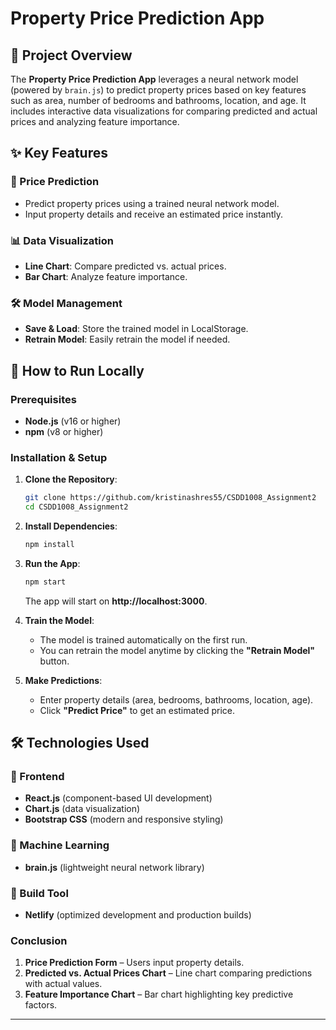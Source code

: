 # Property Price Prediction App

## 📌 Project Overview

The **Property Price Prediction App** leverages a neural network model (powered by `brain.js`) to predict property prices based on key features such as area, number of bedrooms and bathrooms, location, and age. It includes interactive data visualizations for comparing predicted and actual prices and analyzing feature importance.

## ✨ Key Features

### 🏡 Price Prediction

- Predict property prices using a trained neural network model.
- Input property details and receive an estimated price instantly.

### 📊 Data Visualization

- **Line Chart**: Compare predicted vs. actual prices.
- **Bar Chart**: Analyze feature importance.

### 🛠️ Model Management

- **Save & Load**: Store the trained model in LocalStorage.
- **Retrain Model**: Easily retrain the model if needed.

## 🚀 How to Run Locally

### Prerequisites

- **Node.js** (v16 or higher)
- **npm** (v8 or higher)

### Installation & Setup

1. **Clone the Repository**:
   ```bash
   git clone https://github.com/kristinashres55/CSDD1008_Assignment2
   cd CSDD1008_Assignment2
   ```
2. **Install Dependencies**:
   ```bash
   npm install
   ```
3. **Run the App**:

   ```bash
   npm start
   ```

   The app will start on **http://localhost:3000**.

4. **Train the Model**:

   - The model is trained automatically on the first run.
   - You can retrain the model anytime by clicking the **"Retrain Model"** button.

5. **Make Predictions**:
   - Enter property details (area, bedrooms, bathrooms, location, age).
   - Click **"Predict Price"** to get an estimated price.

## 🛠️ Technologies Used

### 🔹 Frontend

- **React.js** (component-based UI development)
- **Chart.js** (data visualization)
- **Bootstrap CSS** (modern and responsive styling)

### 🔹 Machine Learning

- **brain.js** (lightweight neural network library)

### 🔹 Build Tool

- **Netlify** (optimized development and production builds)

### Conclusion

1. **Price Prediction Form** – Users input property details.
2. **Predicted vs. Actual Prices Chart** – Line chart comparing predictions with actual values.
3. **Feature Importance Chart** – Bar chart highlighting key predictive factors.

---
